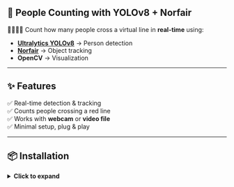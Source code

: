 ## 👀 People Counting with YOLOv8 + Norfair


🚶‍♂️🚶‍♀️ Count how many people cross a virtual line in **real-time** using:  
- **[Ultralytics YOLOv8](https://github.com/ultralytics/ultralytics)** → Person detection  
- **[Norfair](https://github.com/tryolabs/norfair)** → Object tracking  
- **OpenCV** → Visualization  

---

## ✨ Features
✅ Real-time detection & tracking  
✅ Counts people crossing a red line  
✅ Works with **webcam** or **video file**  
✅ Minimal setup, plug & play  

---

## 📦 Installation
<details>
<summary><b>Click to expand</b></summary>


 1. Clone this repo
git clone https://github.com/Divy005/SIH_People-Counting-with-YOLOv8-Norfair.git
cd people-counting-yolo

 2. Install dependencies
pip install -r requirements.txt
